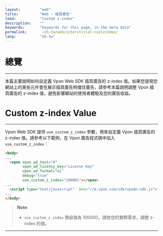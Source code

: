 ```yaml
---
layout:         "web"
title:          "Web - 插頁廣告"
lead:           "Custom z-index"
description:    ""
keywords:       "Keywords for this page, in the meta data"
permalink:       /zh-tw/web/interstitial-custzindex/
lang:           "zh-tw"
---
```

# 總覽
---
本篇主要說明如何自定義 Vpon Web SDK 插頁廣告的 z-index 值。如果您發現您網站上的某些元件會在展示插頁廣告時擋住廣告，請參考本篇說明調整 Vpon 插頁廣告的 z-index 值，避免影響網站的使用者體驗及您的廣告收益。

# Custom z-index Value
---
Vpon Web SDK 提供 `use_custom_z_index` 參數，用來自定義 Vpon 插頁廣告的 z-index 值。請參考以下範例，在 Vpon 廣告程式碼中加入 `use_custom_z_index`：

```html
<body>
...
  <vpon vpon_ad_test="0"
        vpon_ad_licensy_key="License Key"
        vpon_ad_format="mi"
        debug="true"
        use_custom_z_index="100001"></vpon>
...
  <script type="text/javascript"  src="//m.vpon.com/sdk/vpadn-sdk.js"> </script>
...
</body>
```

> **Note**:
>* `use_custom_z_index` 預設值為 100000，請依您的實際需求，調整 z-index 的值。


---
[Web - 插頁廣告]:http://wiki.vpon.com/zh-tw/web/interstitial/